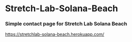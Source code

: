 # Stretch-Lab-Solana-Beach
### Simple contact page for Stretch Lab Solana Beach

https://stretchlab-solana-beach.herokuapp.com/
